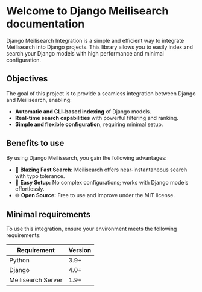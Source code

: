 # Welcome to Django Meilisearch documentation

Django Meilisearch Integration is a simple and efficient way to integrate Meilisearch into Django projects. This library allows you to easily index and search your Django models with high performance and minimal configuration.

## Objectives

The goal of this project is to provide a seamless integration between Django and Meilisearch, enabling:

- **Automatic and CLI-based indexing** of Django models.
- **Real-time search capabilities** with powerful filtering and ranking.
- **Simple and flexible configuration**, requiring minimal setup.

## Benefits to use

By using Django Meilisearch, you gain the following advantages:

- 🔎 **Blazing Fast Search:** Meilisearch offers near-instantaneous search with typo tolerance.
- 🔧 **Easy Setup:** No complex configurations; works with Django models effortlessly.
- 🌐 **Open Source:** Free to use and improve under the MIT license.

## Minimal requirements

To use this integration, ensure your environment meets the following requirements:

| Requirement | Version |
|---|---|
| Python | 3.9+ |
| Django | 4.0+ |
| Meilisearch Server | 1.9+ |
